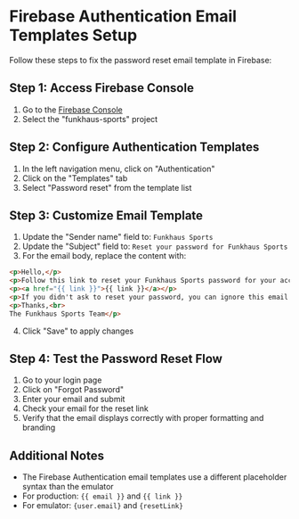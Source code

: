 # Firebase Authentication Email Templates Setup

Follow these steps to fix the password reset email template in Firebase:

## Step 1: Access Firebase Console

1. Go to the [Firebase Console](https://console.firebase.google.com/)
2. Select the "funkhaus-sports" project

## Step 2: Configure Authentication Templates

1. In the left navigation menu, click on "Authentication"
2. Click on the "Templates" tab
3. Select "Password reset" from the template list

## Step 3: Customize Email Template

1. Update the "Sender name" field to: `Funkhaus Sports`
2. Update the "Subject" field to: `Reset your password for Funkhaus Sports`
3. For the email body, replace the content with:

```html
<p>Hello,</p>
<p>Follow this link to reset your Funkhaus Sports password for your account: {{ email }}</p>
<p><a href="{{ link }}">{{ link }}</a></p>
<p>If you didn't ask to reset your password, you can ignore this email.</p>
<p>Thanks,<br>
The Funkhaus Sports Team</p>
```

4. Click "Save" to apply changes

## Step 4: Test the Password Reset Flow

1. Go to your login page
2. Click on "Forgot Password"
3. Enter your email and submit
4. Check your email for the reset link
5. Verify that the email displays correctly with proper formatting and branding

## Additional Notes

- The Firebase Authentication email templates use a different placeholder syntax than the emulator
- For production: `{{ email }}` and `{{ link }}`
- For emulator: `{user.email}` and `{resetLink}`